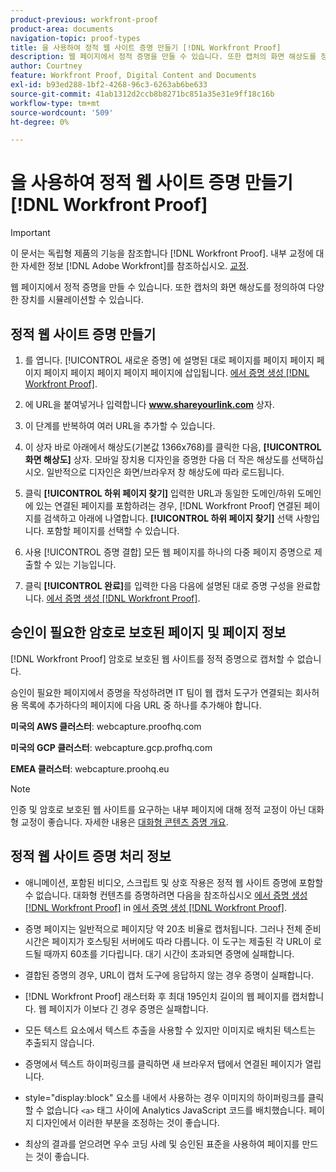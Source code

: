 ```yaml
---
product-previous: workfront-proof
product-area: documents
navigation-topic: proof-types
title: 을 사용하여 정적 웹 사이트 증명 만들기 [!DNL Workfront Proof]
description: 웹 페이지에서 정적 증명을 만들 수 있습니다. 또한 캡처의 화면 해상도를 정의하여 다양한 장치를 시뮬레이션할 수 있습니다.
author: Courtney
feature: Workfront Proof, Digital Content and Documents
exl-id: b93ed288-1bf2-4268-96c3-6263ab6be633
source-git-commit: 41ab1312d2ccb8b8271bc851a35e31e9ff18c16b
workflow-type: tm+mt
source-wordcount: '509'
ht-degree: 0%

---
```


# 을 사용하여 정적 웹 사이트 증명 만들기 [!DNL Workfront Proof]

>[!IMPORTANT]
>
>이 문서는 독립형 제품의 기능을 참조합니다 [!DNL Workfront Proof]. 내부 교정에 대한 자세한 정보 [!DNL Adobe Workfront]를 참조하십시오. [교정](../../../review-and-approve-work/proofing/proofing.md).

웹 페이지에서 정적 증명을 만들 수 있습니다. 또한 캡처의 화면 해상도를 정의하여 다양한 장치를 시뮬레이션할 수 있습니다.

## 정적 웹 사이트 증명 만들기

1. 를 엽니다. [!UICONTROL 새로운 증명] 에 설명된 대로 페이지를 페이지 페이지 페이지 페이지 페이지 페이지 페이지 페이지에 삽입됩니다. [에서 증명 생성 [!DNL Workfront Proof]](../../../workfront-proof/wp-work-proofsfiles/create-proofs-and-files/generate-proofs.md).
1. 에 URL을 붙여넣거나 입력합니다 **www.shareyourlink.com** 상자.
1. 이 단계를 반복하여 여러 URL을 추가할 수 있습니다.
1. 이 상자 바로 아래에서 해상도(기본값 1366x768)를 클릭한 다음, **[!UICONTROL 화면 해상도]** 상자.
모바일 장치용 디자인을 증명한 다음 더 작은 해상도를 선택하십시오. 일반적으로 디자인은 화면/브라우저 창 해상도에 따라 로드됩니다.

1. 클릭 **[!UICONTROL 하위 페이지 찾기]** 입력한 URL과 동일한 도메인/하위 도메인에 있는 연결된 페이지를 포함하려는 경우,
   [!DNL Workfront Proof] 연결된 페이지를 검색하고 아래에 나열합니다. **[!UICONTROL 하위 페이지 찾기]** 선택 사항입니다. 포함할 페이지를 선택할 수 있습니다.

1. 사용 [!UICONTROL 증명 결합] 모든 웹 페이지를 하나의 다중 페이지 증명으로 제출할 수 있는 기능입니다.
1. 클릭 **[!UICONTROL 완료]**&#x200B;를 입력한 다음 다음에 설명된 대로 증명 구성을 완료합니다. [에서 증명 생성 [!DNL Workfront Proof]](../../../workfront-proof/wp-work-proofsfiles/create-proofs-and-files/generate-proofs.md).

## 승인이 필요한 암호로 보호된 페이지 및 페이지 정보

[!DNL Workfront Proof] 암호로 보호된 웹 사이트를 정적 증명으로 캡처할 수 없습니다.

승인이 필요한 페이지에서 증명을 작성하려면 IT 팀이 웹 캡처 도구가 연결되는 회사허용 목록에 추가하다의 페이지에 다음 URL 중 하나를 추가해야 합니다.

**미국의 AWS 클러스터**: webcapture.proofhq.com

**미국의 GCP 클러스터**: webcapture.gcp.profhq.com

**EMEA 클러스터**: webcapture.proohq.eu

>[!NOTE]
>
>인증 및 암호로 보호된 웹 사이트를 요구하는 내부 페이지에 대해 정적 교정이 아닌 대화형 교정이 좋습니다. 자세한 내용은 [대화형 콘텐츠 증명 개요](../../../review-and-approve-work/proofing/proofing-overview/interactive-content-proofs.md).

## 정적 웹 사이트 증명 처리 정보

* 애니메이션, 포함된 비디오, 스크립트 및 상호 작용은 정적 웹 사이트 증명에 포함할 수 없습니다. 대화형 컨텐츠를 증명하려면 다음을 참조하십시오 [에서 증명 생성 [!DNL Workfront Proof]](../../../workfront-proof/wp-work-proofsfiles/create-proofs-and-files/generate-proofs.md) in [에서 증명 생성 [!DNL Workfront Proof]](../../../workfront-proof/wp-work-proofsfiles/create-proofs-and-files/generate-proofs.md).

* 증명 페이지는 일반적으로 페이지당 약 20초 비율로 캡처됩니다. 그러나 전체 준비 시간은 페이지가 호스팅된 서버에도 따라 다릅니다. 이 도구는 제출된 각 URL이 로드될 때까지 60초를 기다립니다. 대기 시간이 초과되면 증명에 실패합니다.
* 결합된 증명의 경우, URL이 캡처 도구에 응답하지 않는 경우 증명이 실패합니다.
* [!DNL Workfront Proof] 래스터화 후 최대 195인치 길이의 웹 페이지를 캡처합니다. 웹 페이지가 이보다 긴 경우 증명은 실패합니다.
* 모든 텍스트 요소에서 텍스트 추출을 사용할 수 있지만 이미지로 배치된 텍스트는 추출되지 않습니다.
* 증명에서 텍스트 하이퍼링크를 클릭하면 새 브라우저 탭에서 연결된 페이지가 열립니다.
* style=&quot;display:block&quot; 요소를 내에서 사용하는 경우 이미지의 하이퍼링크를 클릭할 수 없습니다 `<a>` 태그 사이에 Analytics JavaScript 코드를 배치했습니다. 페이지 디자인에서 이러한 부분을 조정하는 것이 좋습니다.
* 최상의 결과를 얻으려면 우수 코딩 사례 및 승인된 표준을 사용하여 페이지를 만드는 것이 좋습니다.
